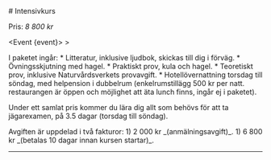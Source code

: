 <script src="../context/script.js"></script>

<div class="body">
# Intensivkurs
						
Pris: _8 800 kr_

<Event {event}>
	> <Location />
</Event>

<div class="list">
	I paketet ingår:
	* Litteratur, inklusive ljudbok, skickas till dig i förväg.
	* Övningsskjutning med hagel.
	* Praktiskt prov, kula och hagel.
	* Teoretiskt prov, inklusive Naturvårdsverkets provavgift.
	* Hotellövernattning torsdag till söndag, med helpension i dubbelrum (enkelrumstillägg 500 kr per natt. restaurangen är öppen och möjlighet att äta lunch finns, ingår ej i paketet).
</div>

Under ett samlat pris kommer du lära dig allt som behövs för att ta jägarexamen, på 3.5 dagar (torsdag till söndag).

<div class="list">
	Avgiften är uppdelad i två fakturor:
	1) 2 000 kr _(anmälningsavgift)_.
	1) 6 800 kr _(betalas 10 dagar innan kursen startar)_.
</div>

> <Info></Info>

<Intresse />

--------------------------------------------------------------------------------------------------------------------

</div>


<style src="../context/context.sass"></style>